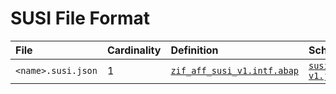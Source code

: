 # SUSI File Format

File | Cardinality | Definition | Schema | Example
:--- | :--- | :--- | :--- | :---
`<name>.susi.json` | 1 | [`zif_aff_susi_v1.intf.abap`](./type/zif_aff_susi_v1.intf.abap) | [`susi-v1.json`](./susi-v1.json)
